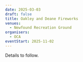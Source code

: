```yaml
---
date: 2025-03-03
draft: false
title: Oakley and Deane Fireworks
venues:
  - Newfound Recreation Ground
organisers:
  - OCA
eventStart: 2025-11-02
---
```


Details to follow.